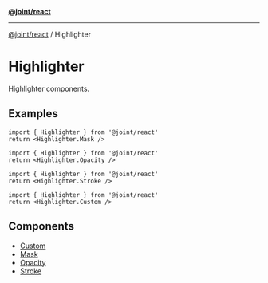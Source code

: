 [**@joint/react**](../../../README.md)

***

[@joint/react](../../../README.md) / Highlighter

# Highlighter

Highlighter components.

## Examples

```tsx
import { Highlighter } from '@joint/react'
return <Highlighter.Mask />
```

```tsx
import { Highlighter } from '@joint/react'
return <Highlighter.Opacity />
```

```tsx
import { Highlighter } from '@joint/react'
return <Highlighter.Stroke />
```

```tsx
import { Highlighter } from '@joint/react'
return <Highlighter.Custom />
```

## Components

- [Custom](variables/Custom.md)
- [Mask](variables/Mask.md)
- [Opacity](variables/Opacity.md)
- [Stroke](variables/Stroke.md)
